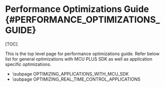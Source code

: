 # Performance Optimizations Guide {#PERFORMANCE_OPTIMIZATIONS_GUIDE}

[TOC]

This is the top level page for performance optimizations guide. Refer below list for general optimizations with MCU PLUS SDK as well as application specific optimizations.

- \subpage OPTIMIZING_APPLICATIONS_WITH_MCU_SDK
- \subpage OPTIMIZING_REAL_TIME_CONTROL_APPLICATIONS


